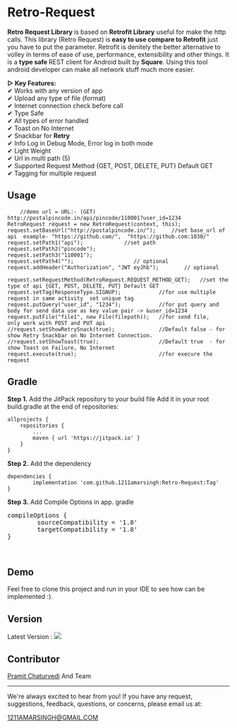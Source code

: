 # Retro-Request
<b>Retro Request Library </b>is based on <b>Retrofit Library</b> useful for make the http calls. This library (Retro Request) is<b> easy to use compare to Retrofit</b> just you have to put the parameter. Retrofit is denitely the better alternative to volley in terms of ease of use, performance, extensibility and other things.  It is a <b>type safe </b>REST client for Android built by <b>Square</b>.  Using this tool android developer can make all network stuff much more easier. 

<b>▷ Key Features:</b><br>
✔ Works with any version of app <br>
✔ Upload any type of file (format)<br>
✔ Internet connection check before call<br>
✔ Type Safe<br>
✔ All types of error handled<br>
✔ Toast on No Internet<br>
✔ Snackbar for <b>Retry</b><br>
✔ Info Log in Debug Mode, Error log in both mode<br>
✔ Light Weight<br>
✔ Url in multi path (5)<br>
✔ Supported Request Method {GET, POST, DELETE, PUT}     Default GET<br>
✔ Tagging for multiple request<br>

## Usage

```
    //demo url = URL:- (GET) http://postalpincode.in/api/pincode/110001?user_id=1234
RetroRequest request = new RetroRequest(context, this);
request.setBaseUrl("http://postalpincode.in/");     //set base_url of api  example- "https://github.com/",  "https://github.com:1030/"
request.setPath1("api");             //set path
request.setPath2("pincode");
request.setPath3("110001");
request.setPath4("");					// optional
request.addHeader("Authorization", "JWT eyJhb");		// optional

request.setRequestMethod(RetroRequest.REQUEST_METHOD_GET);   //set the type of api {GET, POST, DELETE, PUT} Default GET
request.setTag(ResponseType.SIGNUP);            //for use multiple request in same activity  set unique tag
request.putQuery("user_id", "1234");            //for put query and body for send data use as key value pair -> &user_id=1234
request.putFile("file1", new File(filepath));   //for send file,   only work with POST and PUT api
//request.setShowRetrySnack(true);              //Default false - for show Retry Snackbar on No Internet Connection.                
//request.setShowToast(true);                   //Default true  - for show Toast on Failure, No Internet                            
request.execute(true);                          //for execure the request
```
## Gradle
**Step 1.** Add the JitPack repository to your build file
    Add it in your root build.gradle at the end of repositories:

    allprojects {
		repositories {
			...
			maven { url 'https://jitpack.io' }
		}
	}
**Step 2.** Add the dependency
    
    dependencies {
	        implementation 'com.github.1211amarsingh:Retro-Request:Tag'
	}
  
**Step 3.** Add Compile Options in app. gradle

<pre>
compileOptions {
		sourceCompatibility = '1.8'
		targetCompatibility = '1.8'
}
</pre><br>
## Demo
Feel free to clone this project and run in your IDE to see how can be implemented :).

## Version
Latest Version : [![](https://jitpack.io/v/1211amarsingh/retro-request.svg)](https://jitpack.io/#1211amarsingh/retro-request)
## Contributor

<a href="https://www.linkedin.com/in/pramit-chaturvedi-02064147/">Pramit Chaturvedi</a> And Team</b><br>
    
---------------------------------------------------------
We're always excited to hear from you! If you have any request, suggestions, feedback, questions, or concerns, please email us at:

 <a href="mailto:1211AMARSINGH@GMAIL.COM" >1211AMARSINGH@GMAIL.COM</a>
